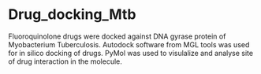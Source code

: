 # Drug_docking_Mtb
Fluoroquinolone drugs were docked against DNA gyrase protein of Myobacterium Tuberculosis. Autodock software from MGL tools was used for in silico docking of drugs. PyMol was used to visulalize and analyse site of drug interaction in the molecule.
